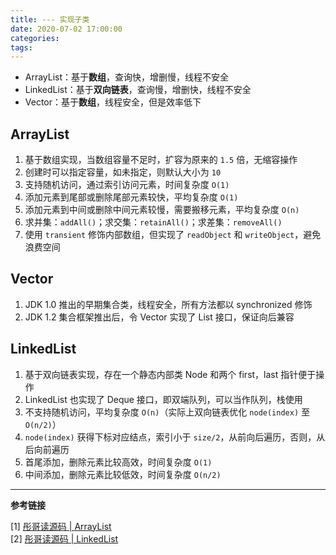 ```yaml
---
title: --- 实现子类
date: 2020-07-02 17:00:00
categories: 
tags:
---
```

- ArrayList：基于**数组**，查询快，增删慢，线程不安全
- LinkedList：基于**双向链表**，查询慢，增删快，线程不安全
- Vector：基于**数组**，线程安全，但是效率低下

## ArrayList
1. 基于数组实现，当数组容量不足时，扩容为原来的 `1.5` 倍，无缩容操作
2. 创建时可以指定容量，如未指定，则默认大小为 `10`
3. 支持随机访问，通过索引访问元素，时间复杂度 `O(1)`
4. 添加元素到尾部或删除尾部元素较快，平均复杂度 `O(1)`
5. 添加元素到中间或删除中间元素较慢，需要搬移元素，平均复杂度 `O(n)`
6. 求并集：`addAll()`；求交集：`retainAll()`；求差集：`removeAll()`
7. 使用 `transient` 修饰内部数组，但实现了 `readObject` 和 `writeObject`，避免浪费空间

## Vector
1. JDK 1.0 推出的早期集合类，线程安全，所有方法都以 synchronized 修饰
2. JDK 1.2 集合框架推出后，令 Vector 实现了 List 接口，保证向后兼容


## LinkedList
1. 基于双向链表实现，存在一个静态内部类 Node 和两个 first，last 指针便于操作
2. LinkedList 也实现了 Deque 接口，即双端队列，可以当作队列，栈使用
3. 不支持随机访问，平均复杂度 `O(n)`（实际上双向链表优化 `node(index)` 至 `O(n/2)`）
4. `node(index)` 获得下标对应结点，索引小于 `size/2`，从前向后遍历，否则，从后向前遍历
5. 首尾添加，删除元素比较高效，时间复杂度 `O(1)`
6. 中间添加，删除元素比较低效，时间复杂度 `O(n/2)`

---
**参考链接**

[1] [彤哥读源码 | ArrayList](https://www.cnblogs.com/tong-yuan/p/10638855.html)  
[2] [彤哥读源码 | LinkedList](https://www.cnblogs.com/tong-yuan/p/LinkedList.html)




